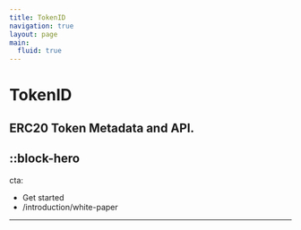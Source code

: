 ```yaml
---
title: TokenID
navigation: true
layout: page
main:
  fluid: true
---
```


# TokenID

## ERC20 Token Metadata and API.

::block-hero
---
cta:
  - Get started
  - /introduction/white-paper
---